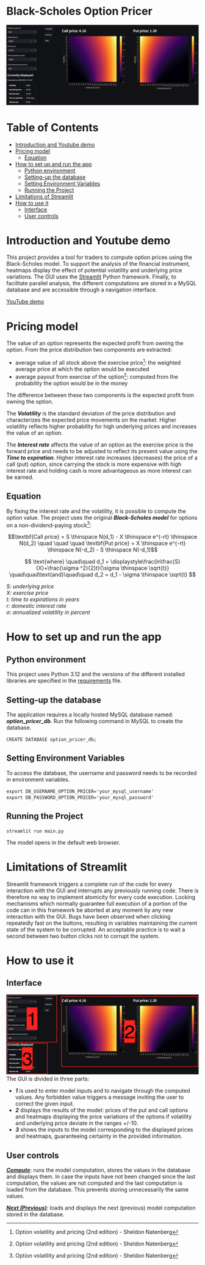 # Black-Scholes Option Pricer

![Dashboard](images/main_screenshot.png)

# Table of Contents
- [Introduction and Youtube demo](#introduction-and-youtube-demo)
- [Pricing model](#pricing-model)
  - [Equation](#equation)
- [How to set up and run the app](#how-to-set-up-and-run-the-app)
  - [Python environment](#python-environment)
  - [Setting-up the database](#setting-up-the-database)
  - [Setting Environment Variables](#setting-environment-variables)
  - [Running the Project](#running-the-project)
- [Limitations of Streamlit](#limitations-of-streamlit)
- [How to use it](#how-to-use-it)
  - [Interface](#interface)
  - [User controls](#user-controls)


# Introduction and Youtube demo
This project provides a tool for traders to compute option prices using the Black-Scholes model.
To support the analysis of the financial instrument, heatmaps display the effect of 
potential volatility and underlying price variations. The GUI uses the [Streamlit](https://streamlit.io/) 
Python framework. Finally, to facilitate parallel analysis, the different computations are stored in a MySQL 
database and are accessible through a navigation interface.

[YouTube demo](https://youtu.be/7kuec0jKjwM)

# Pricing model
The value of an option represents the expected profit from owning the option. From the price distribution two components
are extracted:
- average value of all stock above the exercise price[^1]: the weighted average price at which the option would be executed 
- average payout from exercise of the option[^1]: computed from the probability the option would be in the money 

The difference between these two components is the expected profit from owning the option.

The **_Volatility_** is the standard deviation of the price distribution and characterizes the expected price movements 
on the market. Higher volatility reflects higher probability for high underlying prices and increases the value 
of an option.

The **_Interest rate_** affects the value of an option as the exercise price is the forward price and needs to be 
adjusted to reflect its present value using the **_Time to expiration_**. Higher interest rate increases (decreases) the 
price of a call (put) option, since carrying the stock is more expensive with high interest rate and holding cash is
more advantageous as more interest can be earned.

## Equation

By fixing the interest rate and the volatility, it is possible to compute the option value. The project uses the 
original **_Black-Scholes model_** for options on a non-dividend-paying stock[^1]:

[^1]: Option volatility and pricing (2nd edition) - Sheldon Natenberg

$$\textbf{Call price} = S \thinspace N(d_1) - X \thinspace e^{-rt} \thinspace N(d_2) 
\quad \quad \quad 
\textbf{Put price} = X \thinspace  e^{-rt} \thinspace N(-d_2) - S \thinspace N(-d_1)$$

$$ \text{where} \quad\quad d_1 = \displaystyle\frac{ln\frac{S}{X}+\frac{\sigma ^2}{2}t}{\sigma \thinspace \sqrt{t}}   
\quad\quad\text{and}\quad\quad 
d_2 = d_1 - \sigma \thinspace \sqrt{t} $$


_S: underlying price  
X: exercise price  
t: time to expirations in years  
r: domestic interest rate  
&sigma;: annualized volatility in percent_

# How to set up and run the app

## Python environment
This project uses Python 3.12 and the versions of the different 
installed libraries are specified in the [requirements](requirements.txt) file.

## Setting-up the database

The application requires a locally hosted MySQL database named: **_option_pricer_db_**.
Run the following command in MySQL to create the database.

    CREATE DATABASE option_pricer_db;

## Setting Environment Variables

To access the database, the username and password needs to be recorded in environment variables. 

    export DB_USERNAME_OPTION_PRICER='your_mysql_username'
    export DB_PASSWORD_OPTION_PRICER='your_mysql_password'

## Running the Project

    streamlit run main.py

The model opens in the default web browser.

# Limitations of Streamlit
Streamlit framework triggers a complete run of the code for every interaction with the GUI and interrupts any 
previously running code. There is therefore no way to implement atomicity for every code execution. Locking mechanisms
which normally guarantee full execution of a portion of the code can in this framework be aborted at any moment 
by any new interaction with the GUI. Bugs have been observed when clicking repeatedly fast on the buttons,
resulting in variables maintaining the current state of the system to be corrupted. An acceptable practice is to wait 
a second between two button clicks not to corrupt the system.

# How to use it
## Interface
![Parts](images/parts_screenshots.png)
The GUI is divided in three parts:
- **_1_** is used to enter model inputs and to navigate through the
computed values. Any forbidden value triggers a message inviting the user to correct the given input. 
- **_2_** displays the results of the model: prices of the put and call options and heatmaps
displaying the price variations of the options if volatility and underlying price deviate in the ranges +/-10.
- **_</u>3</u>_** shows the inputs to the model corresponding to the displayed prices and heatmaps, guaranteeing 
certainty in the provided information.

## User controls
<u>**_Compute_**</u>: runs the model computation, stores the values in the database and displays them. In case 
the inputs have not been changed since the last computation, the values are not computed and the last computation
is loaded from the database. This prevents storing unnecessarily the same values.

<u>**_Next (Previous)_**</u>: loads and displays the next (previous) model computation stored in the database.





